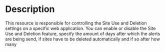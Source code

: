 ﻿# Description

This resource is responsible for controlling the Site Use and Deletion
settings on a specific web application. You can enable or disable the Site Use
and Deletion feature, specify the amount of days after which the alerts are
being send, if sites have to be deleted automatically and if so after how many
